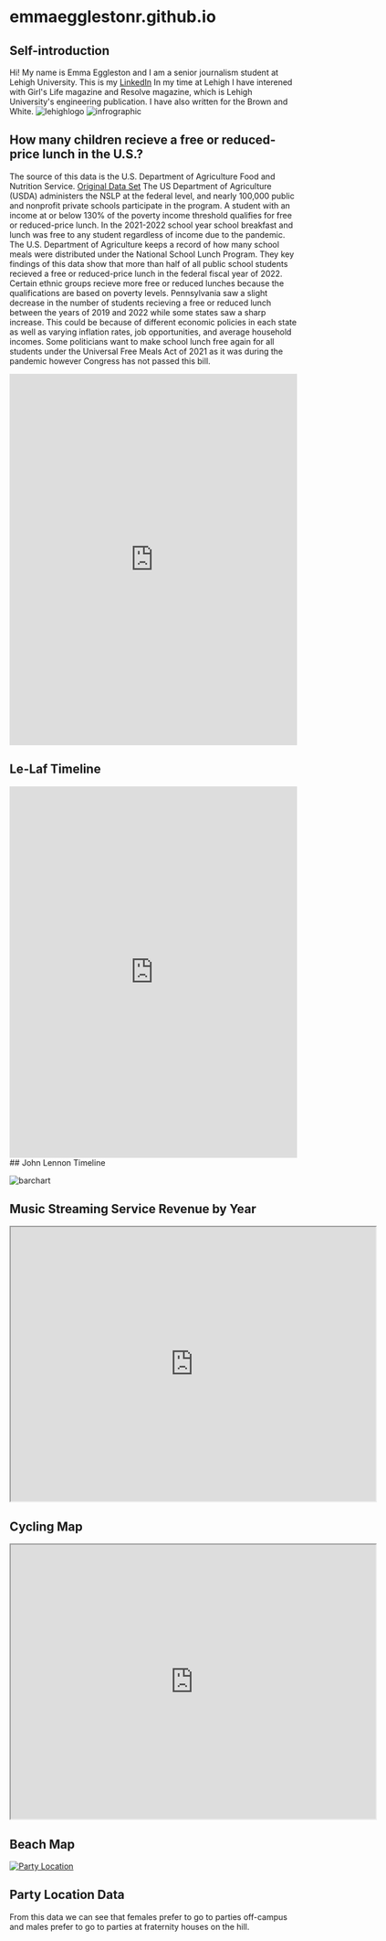 # emmaegglestonr.github.io
## Self-introduction
Hi! My name is Emma Eggleston and I am a senior journalism student at Lehigh University. This is my [LinkedIn](https://www.linkedin.com/in/emma-e-694757211/) In my time at Lehigh I have interened with Girl's Life magazine and Resolve magazine, which is Lehigh University's engineering publication. I have also written for the Brown and White.
![lehighlogo](https://github.com/emmaegglestonr/emmaegglestonr.github.io/blob/main/LehighUniversity_logo.jpg?raw=true)
![infrographic](https://raw.githubusercontent.com/emmaegglestonr/emmaegglestonr.github.io/a5847e481c7f332713b8a06514bc291e9b7ddf5b/How%20U.S.%20children%20(1).png)
## How many children recieve a free or reduced-price lunch in the U.S.?
The source of this data is the U.S. Department of Agriculture Food and Nutrition Service. [Original Data Set](https://www.fns.usda.gov/pd/child-nutrition-tables)
The US Department of Agriculture (USDA) administers the NSLP at the federal level, and nearly 100,000 public and nonprofit private schools participate in the program. A student with an income at or below 130% of the poverty income threshold qualifies for free or reduced-price lunch. In the 2021-2022 school year school breakfast and lunch was free to any student regardless of income due to the pandemic. The U.S. Department of Agriculture keeps a record of how many school meals were distributed under the National School Lunch Program. They key findings of this data show that more than half of all public school students recieved a free or reduced-price lunch in the federal fiscal year of 2022. Certain ethnic groups recieve more free or reduced lunches because the qualifications are based on poverty levels. Pennsylvania saw a slight decrease in the number of students recieving a free or reduced lunch between the years of 2019 and 2022 while some states saw a sharp increase. This could be because of different economic policies in each state as well as varying inflation rates, job opportunities, and average household incomes. Some politicians want to make school lunch free again for all students under the Universal Free Meals Act of 2021 as it was during the pandemic however Congress has not passed this bill.

<iframe src='https://cdn.knightlab.com/libs/timeline3/latest/embed/index.html?source=10Vf-gXrgCbPP4ITAT8RXwMVcE-5QQV4mocde5EglIso&font=Default&lang=en&initial_zoom=2&height=650' width='100%' height='650' webkitallowfullscreen mozallowfullscreen allowfullscreen frameborder='0'></iframe>
                                
                                
## Le-Laf Timeline

<iframe src='https://cdn.knightlab.com/libs/timeline3/latest/embed/index.html?source=10PMXAuM5-r2v2NdIMjGDB8zWFfMBqvsD2JJvIf8lHro&font=Default&lang=en&initial_zoom=2&height=650' width='100%' height='650' webkitallowfullscreen mozallowfullscreen allowfullscreen frameborder='0'></iframe>
## John Lennon Timeline

![barchart](https://github.com/emmaegglestonr/emmaegglestonr.github.io/blob/main/Music_Streaming_Service_Revenue_by_Year_Spotify_Revenue_Apple_Music_Revenue_Pandora_Revenue_chartbuilder.png?raw=true)
## Music Streaming Service Revenue by Year

<iframe src="https://www.google.com/maps/d/embed?mid=1Uf_itdIMW_gIlYl5tpp8K2G58diN4BY&ehbc=2E312F" width="640" height="480"></iframe>

## Cycling Map

<iframe src="https://www.google.com/maps/d/embed?mid=1tnAVgAASXRA7JI-c4J2VJXOgLfpscew&ehbc=2E312F" width="640" height="480"></iframe>

## Beach Map

<div class='tableauPlaceholder' id='viz1711636358231' style='position: relative'><noscript><a href='#'><img alt='Party Location ' src='https:&#47;&#47;public.tableau.com&#47;static&#47;images&#47;Em&#47;EmmaEggleston&#47;PartyLocation&#47;1_rss.png' style='border: none' /></a></noscript><object class='tableauViz'  style='display:none;'><param name='host_url' value='https%3A%2F%2Fpublic.tableau.com%2F' /> <param name='embed_code_version' value='3' /> <param name='site_root' value='' /><param name='name' value='EmmaEggleston&#47;PartyLocation' /><param name='tabs' value='no' /><param name='toolbar' value='yes' /><param name='static_image' value='https:&#47;&#47;public.tableau.com&#47;static&#47;images&#47;Em&#47;EmmaEggleston&#47;PartyLocation&#47;1.png' /> <param name='animate_transition' value='yes' /><param name='display_static_image' value='yes' /><param name='display_spinner' value='yes' /><param name='display_overlay' value='yes' /><param name='display_count' value='yes' /><param name='language' value='en-US' /></object></div>                <script type='text/javascript'>                    var divElement = document.getElementById('viz1711636358231');                    var vizElement = divElement.getElementsByTagName('object')[0];                    if ( divElement.offsetWidth > 800 ) { vizElement.style.width='100%';vizElement.style.height=(divElement.offsetWidth*0.75)+'px';} else if ( divElement.offsetWidth > 500 ) { vizElement.style.width='100%';vizElement.style.height=(divElement.offsetWidth*0.75)+'px';} else { vizElement.style.width='100%';vizElement.style.height='777px';}                     var scriptElement = document.createElement('script');                    scriptElement.src = 'https://public.tableau.com/javascripts/api/viz_v1.js';                    vizElement.parentNode.insertBefore(scriptElement, vizElement);                </script>

## Party Location Data

From this data we can see that females prefer to go to parties off-campus and males prefer to go to parties at fraternity houses on the hill.
